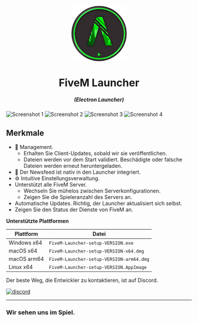 <p align="center"><img src="./app/assets/images/SealCircle.png" width="150px" height="150px" alt="cyberlox.eu softworks"></p>

<h1 align="center">FiveM Launcher</h1>

<em><h5 align="center">(Electron Launcher)</h5></em>
 
![Screenshot 1](https://i.ibb.co/VjkhW7d/main-image.jpg)
![Screenshot 2](https://i.ibb.co/sj5jzk6/fivem-settings-image.jpg)
![Screenshot 3](https://i.ibb.co/0y9hwdy/launcher-settings-image.jpg)
![Screenshot 4](https://i.ibb.co/qycnXZ6/launcher-update-image.jpg)

## Merkmale

* 📂 Management.
  * Erhalten Sie Client-Updates, sobald wir sie veröffentlichen.
  * Dateien werden vor dem Start validiert. Beschädigte oder falsche Dateien werden erneut heruntergeladen.
* 📰 Der Newsfeed ist nativ in den Launcher integriert.
* ⚙️ Intuitive Einstellungsverwaltung.
* Unterstützt alle FiveM Server.
  * Wechseln Sie mühelos zwischen Serverkonfigurationen.
  * Zeigen Sie die Spieleranzahl des Servers an.
* Automatische Updates. Richtig, der Launcher aktualisiert sich selbst.
*  Zeigen Sie den Status der Dienste von FiveM an.

**Unterstützte Plattformen**

| Plattform | Datei |
| -------- | ---- |
| Windows x64 | `FiveM-Launcher-setup-VERSION.exe` |
| macOS x64 | `FiveM-Launcher-setup-VERSION-x64.dmg` |
| macOS arm64 | `FiveM-Launcher-setup-VERSION-arm64.dmg` |
| Linux x64 | `FiveM-Launcher-setup-VERSION.AppImage` |


Der beste Weg, die Entwickler zu kontaktieren, ist auf Discord.

[![discord](https://discordapp.com/api/guilds/895410720571797605/embed.png?style=banner3)][discord]

---

### Wir sehen uns im Spiel.

[discord]: https://discord.gg/KBTKwWH3NG 'Discord'
